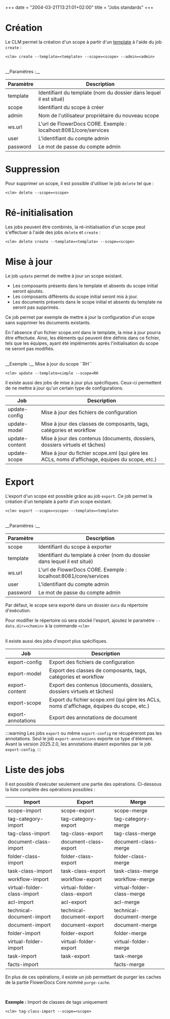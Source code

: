 +++
date = "2004-03-21T13:21:01+02:00"
title = "Jobs standards"
+++


# Création

Le CLM permet la création d'un scope à partir d'un [template](broken-link.md) à l'aide du job `create` :  

```properties
<clm> create --template=<template> --scope=<scope> --admin=<admin>
```
<br/>
__Paramètres :__

| Paramètre        | Description                                                               |
|------------------|---------------------------------------------------------------------------|
| template         | Identifiant du template (nom du dossier dans lequel il est situé)         |
| scope            | Identifiant du scope à créer                                              |
| admin            | Nom de l'utilisateur propriétaire du nouveau scope                        |
| ws.url           | L'url de FlowerDocs CORE. Exemple : localhost:8081/core/services          |
| user             | L'identifiant du compte admin                                             |
| password         | Le mot de passe du compte admin                                           |	

# Suppression

Pour supprimer un scope, il est possible d'utiliser le job ``delete`` tel que : 

```properties
<clm> delete --scope=<scope>
```

# Ré-initialisation

Les jobs peuvent être combinés, la ré-initialisation d'un scope peut s'effectuer à l'aide des jobs `delete` et `create` : 

```properties
<clm> delete create --template=<template> --scope=<scope>
```
	
# Mise à jour

Le job ``update`` permet de mettre à jour un scope existant.

* Les composants présents dans le template et absents du scope initial seront ajoutés.
* Les composants différents du scope initial seront  mis à jour.
* Les documents présents dans le scope initial et absents du template ne seront pas supprimés.

Ce job permet par exemple de mettre à jour la configuration d'un scope sans supprimer les documents existants.

En l'absence d'un fichier scope.xml dans le template, la mise à jour pourra être effectuée. Ainsi, les éléments qui peuvent être définis dans ce fichier, tels que les équipes, ayant été implémentés après l'initialisation du scope ne seront pas modifiés.

<br/>
__Exemple :__ Mise à jour du scope ``RH``

```properties
<clm> update --template=simple --scope=RH
```

Il existe aussi des jobs de mise à jour plus spécifiques. Ceux-ci permettent de ne mettre à jour qu'un certain type de configurations.

| Job                    | Description                                                                   |
|------------------------|-------------------------------------------------------------------------------|
| update-config          | Mise à jour des fichiers de configuration                                     |
| update-model           | Mise à jour des classes de composants, tags, catégories et workflow           |
| update-content         | Mise à jour des contenus (documents, dossiers, dossiers virtuels et tâches)   |
| update-scope           | Mise à jour du fichier scope.xml (qui gère les ACLs, noms d'affichage, équipes du scope, etc.) |

# Export

L'export d'un scope est possible grâce au job ``export``. Ce job permet la création d'un template à partir d'un scope existant.

```properties
<clm> export --scope=<scope> --template=<template>
```

<br/>
__Paramètres :__

| Paramètre        | Description                                                               |
|------------------|---------------------------------------------------------------------------|
| scope            | Identifiant du scope à exporter                                           |
| template         | Identifiant du template à créer (nom du dossier dans lequel il est situé) |
| ws.url           | L'url de FlowerDocs CORE. Exemple : localhost:8081/core/services          |
| user             | L'identifiant du compte admin                                             |
| password         | Le mot de passe du compte admin                                           |

Par défaut, le scope sera exporté dans un dossier ``data`` du répertoire d'exécution.

Pour modifier le répertoire où sera stocké l'export, ajoutez le paramètre ``--data.dir=<chemin>`` à la commande ``<clm>``

<br/>
Il existe aussi des jobs d'export plus spécifiques.

| Job                    | Description                                                                   |
|------------------------|-------------------------------------------------------------------------------|
| export-config          | Export des fichiers de configuration                                          |
| export-model           | Export des classes de composants, tags, catégories et workflow                |
| export-content         | Export des contenus (documents, dossiers, dossiers virtuels et tâches)        |
| export-scope           | Export du fichier scope.xml (qui gère les ACLs, noms d'affichage, équipes du scope, etc.) |
| export-annotations     | Export des annotations de document                                            |

:::warning
Les jobs ``export`` ou même ``export-config`` ne récupéreront pas les annotations. Seul le job ``export-annotations`` exporte ce type d'élément.
Avant la version 2025.2.0, les annotations étaient exportées par le job ``export-config``.
:::

# Liste des jobs

Il est possible d'exécuter seulement une partie des opérations. Ci-dessous la liste complète des opérations possibles :

| Import                         | Export				           | Merge                           |
|--------------------------------|---------------------------------|---------------------------------|
| scope-import                   | scope-export                    | scope-merge                     |
| tag-category-import            | tag-category-export             | tag-category-merge              |
| tag-class-import               | tag-class-export                | tag-class-merge                 |
| document-class-import          | document-class-export           | document-class-merge            |
| folder-class-import            | folder-class-export             | folder-class-merge              |
| task-class-import              | task-class-export               | task-class-merge                |
| workflow-import                | workflow-export                 | workflow-merge                  |
| virtual-folder-class-import    | virtual-folder-class-export     | virtual-folder-class-merge      |
| acl-import                     | acl-export                      | acl-merge                       |
| technical-document-import      | technical-document-export       | technical-document-merge        |
| document-import                | document-export                 | document-merge                  |
| folder-import                  | folder-export                   | folder-merge                    |
| virtual-folder-import          | virtual-folder-export           | virtual-folder-merge            |
| task-import                    | task-export                     | task-merge                      |
| facts-import                   |                                 | facts-merge                     |

En plus de ces opérations, il existe un job permettant de purger les caches de la partie FlowerDocs Core nommé ``purge-cache``.  

<br/>

__Exemple :__ Import de classes de tags uniquement

```properties
<clm> tag-class-import --scope=<scope>
```
